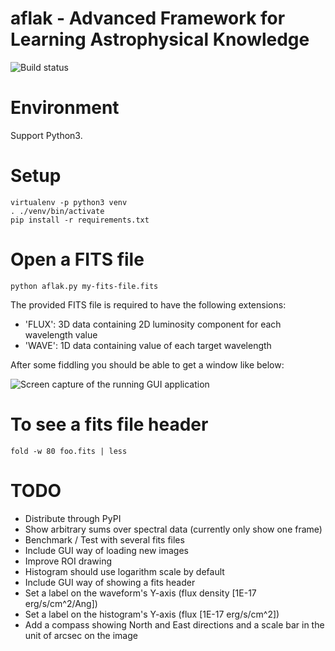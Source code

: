 # aflak - Advanced Framework for Learning Astrophysical Knowledge

![Build status](https://api.travis-ci.org/malikolivier/aflak.svg?branch=master)

# Environment

Support Python3.

# Setup

    virtualenv -p python3 venv
    . ./venv/bin/activate
    pip install -r requirements.txt

# Open a FITS file

    python aflak.py my-fits-file.fits

The provided FITS file is required to have the following extensions:
 - 'FLUX': 3D data containing 2D luminosity component for each wavelength value
 - 'WAVE': 1D data containing value of each target wavelength

After some fiddling you should be able to get a window like below:

![Screen capture of the running GUI application](images/2017-11-13-screenshot.jpg?raw=true)


# To see a fits file header

    fold -w 80 foo.fits | less

# TODO

- Distribute through PyPI
- Show arbitrary sums over spectral data (currently only show one frame)
- Benchmark / Test with several fits files
- Include GUI way of loading new images
- Improve ROI drawing
- Histogram should use logarithm scale by default
- Include GUI way of showing a fits header
- Set a label on the waveform's Y-axis (flux density [1E-17 erg/s/cm^2/Ang])
- Set a label on the histogram's Y-axis (flux [1E-17 erg/s/cm^2])
- Add a compass showing North and East directions and a scale bar in the unit of arcsec on the image
